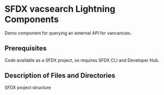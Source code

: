 # SFDX  vacsearch Lightning Components
Demo component for querying an external API for vancancies.

## Prerequisites
Code available as a SFDX project, so requires SFDX CLI and Developer Hub.

## Description of Files and Directories
SFDX project structure
